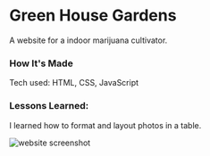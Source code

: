 # Green House Gardens 
A website for a indoor marijuana cultivator.

### How It's Made
Tech used: HTML, CSS, JavaScript

### Lessons Learned:
I learned how to format and layout photos in a table.

![website screenshot](https://i.imgur.com/pSAF3fy.png)
